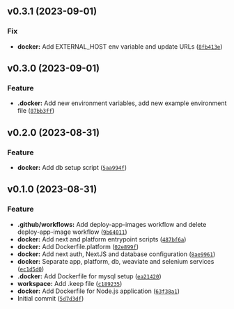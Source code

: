 <!--next-version-placeholder-->

## v0.3.1 (2023-09-01)

### Fix

* **docker:** Add EXTERNAL_HOST env variable and update URLs ([`8fb413e`](https://github.com/entelecheia/agentgpt-container/commit/8fb413e50d3d009df2b48ed7749c94060bcf5512))

## v0.3.0 (2023-09-01)

### Feature

* **.docker:** Add new environment variables, add new example environment file ([`87bb3ff`](https://github.com/entelecheia/agentgpt-container/commit/87bb3ff46406050bcfecf6015e2ba1e8ba893ee7))

## v0.2.0 (2023-08-31)

### Feature

* **docker:** Add db setup script ([`5aa994f`](https://github.com/entelecheia/agentgpt-container/commit/5aa994f06a603633e93dbc57ff5de65d89fbd15f))

## v0.1.0 (2023-08-31)

### Feature

* **.github/workflows:** Add deploy-app-images workflow and delete deploy-app-image workflow ([`9b64011`](https://github.com/entelecheia/agentgpt-container/commit/9b64011fe8c844a81f444e101e8f616ee8174157))
* **docker:** Add next and platform entrypoint scripts ([`487bf6a`](https://github.com/entelecheia/agentgpt-container/commit/487bf6aad04e92e25cff6680d70960e63250dfef))
* **docker:** Add Dockerfile.platform ([`02e899f`](https://github.com/entelecheia/agentgpt-container/commit/02e899fb32ef16953a1d51a9ad18cbfda4f31e85))
* **docker:** Add next auth, NextJS and database configuration ([`8ae9961`](https://github.com/entelecheia/agentgpt-container/commit/8ae9961347e4bcebe40d9481999e9a381f7f96d3))
* **docker:** Separate app, platform, db, weaviate and selenium services ([`ec1d5d0`](https://github.com/entelecheia/agentgpt-container/commit/ec1d5d0159d8452cfe112b42349d86d512857d1e))
* **.docker:** Add Dockerfile for mysql setup ([`ea21420`](https://github.com/entelecheia/agentgpt-container/commit/ea21420c99e7259a471c3252ed7d1af28cb46c6f))
* **workspace:** Add .keep file ([`c189235`](https://github.com/entelecheia/agentgpt-container/commit/c189235859cc19a546404193def5044b5f89c9c5))
* **docker:** Add Dockerfile for Node.js application ([`63f38a1`](https://github.com/entelecheia/agentgpt-container/commit/63f38a1ea2a2733bfc8ee5e11580188afb8c680c))
* Initial commit ([`5d7d3df`](https://github.com/entelecheia/agentgpt-container/commit/5d7d3dfa1679a3d64463d781ca0db83bcd835037))
